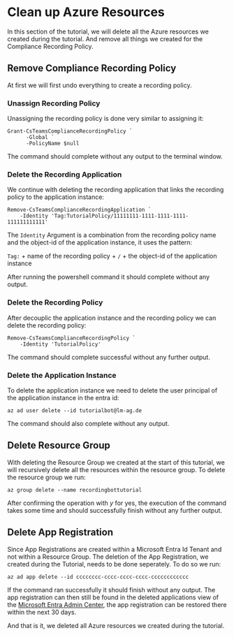 # Clean up Azure Resources

In this section of the tutorial, we will delete all the Azure resources we created during the
tutorial. And remove all things we created for the Compliance Recording Policy.

## Remove Compliance Recording Policy

At first we will first undo everything to create a recording policy.

### Unassign Recording Policy

Unassigning the recording policy is done very similar to assigning it:

``` pwsh
Grant-CsTeamsComplianceRecordingPolicy `
      -Global `
      -PolicyName $null
```

The command should complete without any output to the terminal window.

### Delete the Recording Application

We continue with deleting the recording application that links the recording policy to the
application instance:

``` pwsh
Remove-CsTeamsComplianceRecordingApplication `
    -Identity 'Tag:TutorialPolicy/11111111-1111-1111-1111-111111111111'
```

The `Identity` Argument is a combination from the recording policy name and the object-id of the
application instance, it uses the pattern:

`Tag:` + name of the recording policy + `/` + the object-id of the application instance

After running the powershell command it should complete without any output.

### Delete the Recording Policy

After decouplic the application instance and the recording policy we can delete the recording
policy:

``` pwsh
Remove-CsTeamsComplianceRecordingPolicy `
    -Identity 'TutorialPolicy'
```

The command should complete successful without any further output.

### Delete the Application Instance

To delete the application instance we need to delete the user principal of the application instance
in the entra id:

``` pwsh
az ad user delete --id tutorialbot@lm-ag.de
```

The command should also complete without any output.

## Delete Resource Group

With deleting the Resource Group we created at the start of this tutorial, we will recursively
delete all the resources within the resource group. To delete the resource group we run:

``` pwsh
az group delete --name recordingbottutorial
```

After confirming the operation with _y_ for yes, the execution of the command takes some time and
should successfully finish without any further output.

## Delete App Registration

Since App Registrations are created within a Microsoft Entra Id Tenant and not within a
Resource Group. The deletion of the App Registration, we created during the Tutorial, needs to be
done seperately. To do so we run:

``` pwsh
az ad app delete --id cccccccc-cccc-cccc-cccc-cccccccccccc
```

If the command ran successfully it should finish without any output. The app registration can then still
be found in the deleted applications view of the [Microsoft Entra Admin Center](https://entra.microsoft.com/#view/Microsoft_AAD_RegisteredApps/ApplicationsListBlade/quickStartType~/null/sourceType/Microsoft_AAD_IAM),
the app registration can be restored there within the next 30 days.

And that is it, we deleted all Azure resources we created during the tutorial.
